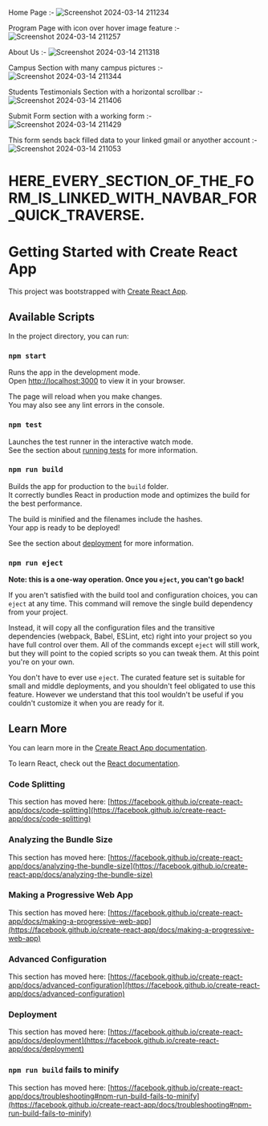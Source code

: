 Home Page :-
![Screenshot 2024-03-14 211234](https://github.com/ArchProtios/Educity-Website-React/assets/99127122/409dbc11-f727-43ad-aff3-fe85ba8ede11)

Program Page with icon over hover image feature :-
![Screenshot 2024-03-14 211257](https://github.com/ArchProtios/Educity-Website-React/assets/99127122/3d29aaa4-b972-48da-861e-995f1c4ec805)

About Us :-
![Screenshot 2024-03-14 211318](https://github.com/ArchProtios/Educity-Website-React/assets/99127122/8651b32a-3250-4978-8c86-cf317565ddbb)

Campus Section with many campus pictures :-
![Screenshot 2024-03-14 211344](https://github.com/ArchProtios/Educity-Website-React/assets/99127122/29c742f8-1c90-4eed-aca5-67a422f8556f)

Students Testimonials Section with a horizontal scrollbar :-
![Screenshot 2024-03-14 211406](https://github.com/ArchProtios/Educity-Website-React/assets/99127122/563a2e09-ad9f-4bf2-bdbf-0edc924f7de3)

Submit Form section with a working form :-
![Screenshot 2024-03-14 211429](https://github.com/ArchProtios/Educity-Website-React/assets/99127122/10ae4596-630b-4cf9-b621-066caaa36eeb)

This form sends back filled data to your linked gmail or anyother account :-
![Screenshot 2024-03-14 211053](https://github.com/ArchProtios/Educity-Website-React/assets/99127122/f8526d67-1935-4850-b6a2-714b7cade9c2)

# HERE_EVERY_SECTION_OF_THE_FORM_IS_LINKED_WITH_NAVBAR_FOR_QUICK_TRAVERSE.

# Getting Started with Create React App

This project was bootstrapped with [Create React App](https://github.com/facebook/create-react-app).

## Available Scripts

In the project directory, you can run:

### `npm start`

Runs the app in the development mode.\
Open [http://localhost:3000](http://localhost:3000) to view it in your browser.

The page will reload when you make changes.\
You may also see any lint errors in the console.

### `npm test`

Launches the test runner in the interactive watch mode.\
See the section about [running tests](https://facebook.github.io/create-react-app/docs/running-tests) for more information.

### `npm run build`

Builds the app for production to the `build` folder.\
It correctly bundles React in production mode and optimizes the build for the best performance.

The build is minified and the filenames include the hashes.\
Your app is ready to be deployed!

See the section about [deployment](https://facebook.github.io/create-react-app/docs/deployment) for more information.

### `npm run eject`

**Note: this is a one-way operation. Once you `eject`, you can't go back!**

If you aren't satisfied with the build tool and configuration choices, you can `eject` at any time. This command will remove the single build dependency from your project.

Instead, it will copy all the configuration files and the transitive dependencies (webpack, Babel, ESLint, etc) right into your project so you have full control over them. All of the commands except `eject` will still work, but they will point to the copied scripts so you can tweak them. At this point you're on your own.

You don't have to ever use `eject`. The curated feature set is suitable for small and middle deployments, and you shouldn't feel obligated to use this feature. However we understand that this tool wouldn't be useful if you couldn't customize it when you are ready for it.

## Learn More

You can learn more in the [Create React App documentation](https://facebook.github.io/create-react-app/docs/getting-started).

To learn React, check out the [React documentation](https://reactjs.org/).

### Code Splitting

This section has moved here: [https://facebook.github.io/create-react-app/docs/code-splitting](https://facebook.github.io/create-react-app/docs/code-splitting)

### Analyzing the Bundle Size

This section has moved here: [https://facebook.github.io/create-react-app/docs/analyzing-the-bundle-size](https://facebook.github.io/create-react-app/docs/analyzing-the-bundle-size)

### Making a Progressive Web App

This section has moved here: [https://facebook.github.io/create-react-app/docs/making-a-progressive-web-app](https://facebook.github.io/create-react-app/docs/making-a-progressive-web-app)

### Advanced Configuration

This section has moved here: [https://facebook.github.io/create-react-app/docs/advanced-configuration](https://facebook.github.io/create-react-app/docs/advanced-configuration)

### Deployment

This section has moved here: [https://facebook.github.io/create-react-app/docs/deployment](https://facebook.github.io/create-react-app/docs/deployment)

### `npm run build` fails to minify

This section has moved here: [https://facebook.github.io/create-react-app/docs/troubleshooting#npm-run-build-fails-to-minify](https://facebook.github.io/create-react-app/docs/troubleshooting#npm-run-build-fails-to-minify)
